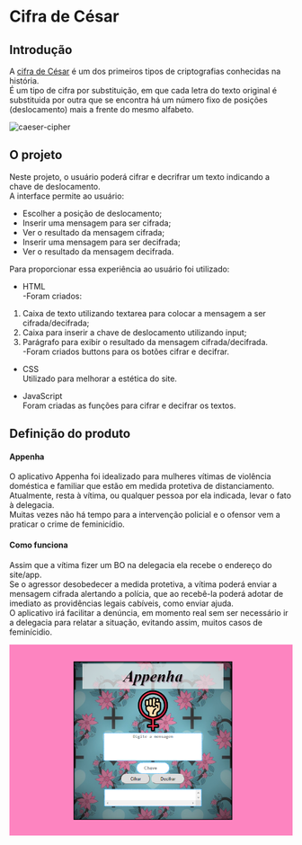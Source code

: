 # Cifra de César

## Introdução

A [cifra de
César](https://pt.wikipedia.org/wiki/Cifra_de_C%C3%A9sar) é um dos primeiros
tipos de criptografias conhecidas na história.  
É um tipo de cifra por substituição, em que cada letra do texto original é
substituida por outra que se encontra há um número fixo de posições
(deslocamento) mais a frente do mesmo alfabeto.

![caeser-cipher](https://user-images.githubusercontent.com/11894994/60990999-07ffdb00-a320-11e9-87d0-b7c291bc4cd1.png)

## O projeto

Neste projeto, o usuário poderá cifrar e decrifrar um texto
indicando a chave de deslocamento.  
A interface permite ao usuário:

* Escolher a posição de deslocamento;
* Inserir uma mensagem para ser cifrada;
* Ver o resultado da mensagem cifrada;
* Inserir uma mensagem para ser decifrada;
* Ver o resultado da mensagem decifrada.

Para proporcionar essa experiência ao usuário foi utilizado:

* HTML  
-Foram criados:  
 1. Caixa de texto utilizando textarea para colocar a mensagem a ser cifrada/decifrada;
 2. Caixa para inserir a chave de deslocamento utilizando input;  
 3. Parágrafo para exibir o resultado da mensagem cifrada/decifrada.   
 -Foram criados buttons para os botões cifrar e decifrar.
  
* CSS  
Utilizado para melhorar a estética do site.

* JavaScript  
Foram criadas as funções para cifrar e decifrar os textos.  

## Definição do produto  

#### Appenha  

O aplicativo Appenha foi idealizado para mulheres vítimas de violência doméstica e familiar que estão em medida protetiva de distanciamento.   
Atualmente, resta à vítima, ou qualquer pessoa por ela indicada, levar o fato à delegacia.  
Muitas vezes não há tempo para a intervenção policial e o ofensor vem a praticar o crime de feminicídio. 

#### Como funciona

Assim que a vítima fizer um BO na delegacia ela recebe o endereço do site/app.  
Se o agressor desobedecer a medida protetiva, a vítima poderá enviar a mensagem cifrada alertando a polícia, que ao recebê-la poderá adotar de imediato as providências legais cabíveis, como enviar ajuda.  
O aplicativo irá facilitar a denúncia, em momento real sem ser necessário ir a delegacia para relatar a situação, evitando assim, muitos casos de feminícidio.  

![Página inicial do aplicativo](src/Appenha.png)
